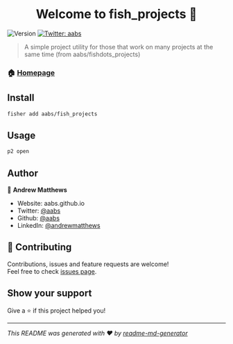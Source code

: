 <h1 align="center">Welcome to fish_projects 👋</h1>
<p>
  <img alt="Version" src="https://img.shields.io/badge/version-1.0.0-blue.svg?cacheSeconds=2592000" />
  <a href="https://twitter.com/aabs" target="_blank">
    <img alt="Twitter: aabs" src="https://img.shields.io/twitter/follow/aabs.svg?style=social" />
  </a>
</p>

> A simple project utility for those that work on many projects at the same time (from aabs/fishdots_projects)

### 🏠 [Homepage](https://github.com/aabs/fish_projects)

## Install

```sh
fisher add aabs/fish_projects
```

## Usage

```sh
p2 open
```

## Author

👤 **Andrew Matthews**

* Website: aabs.github.io
* Twitter: [@aabs](https://twitter.com/aabs)
* Github: [@aabs](https://github.com/aabs)
* LinkedIn: [@andrewmatthews](https://linkedin.com/in/andrewmatthews)

## 🤝 Contributing

Contributions, issues and feature requests are welcome!<br />Feel free to check [issues page](https://github.com/aabs/fish_projects/issues). 

## Show your support

Give a ⭐️ if this project helped you!

***
_This README was generated with ❤️ by [readme-md-generator](https://github.com/kefranabg/readme-md-generator)_